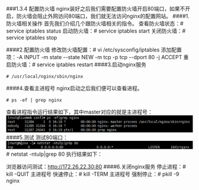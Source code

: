 ###1.3.4 配置防火墙
nginx装好之后我们需要配置防火墙开启80端口，如果不开启，防火墙会阻止外网访问80端口，我们就无法访问nginx的配置网站。
####1.防火墙相关操作
首先我们介绍几个跟防火墙相关的指令。
查看防火墙状态：# service iptables status
启动防火墙：# service iptables start
关闭防火墙：# service iptables stop

####2.配置防火墙
修改防火墙配置：# vi /etc/sysconfig/iptables 
添加配置项：-A INPUT -m state --state NEW -m tcp -p tcp --dport 80 -j ACCEPT 
重启防火墙：# service iptables restart 
####3.启动nginx服务
```
# /usr/local/nginx/sbin/nginx
```
####4.查看主进程号
nginx启动之后我们便可以查看进程。
```
# ps -ef | grep nginx
```
查看进程指令运行结果如下，其中master对应的就是主进程号：
![](/assets/QQ图片20180119165956.png)
####5.测试
测试80端口：![](/assets/微信截图_20180123100114.png)# netstat -ntulp|grep 80
执行结果如下：

浏览器访问测试：http://172.26.22.30:80
####6.关闭nginx服务
停止进程：# kill -QUIT 主进程号
快速停止：# kill -TERM 主进程号
强制停止：# pkill -9 nginx